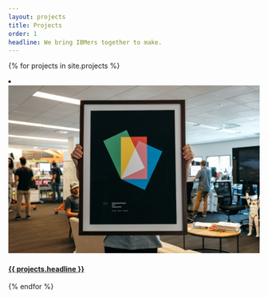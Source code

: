 ```yaml
---
layout: projects
title: Projects
order: 1
headline: We bring IBMers together to make.
---
```


{% for projects in site.projects %}
<li class="c-project__list-item">
  <a class="c-project__list-anchor" href="{{ projects.url | prepend: site.baseurl }}">
    <img class="c-project__image" src="/images/dd-framed.png" alt="">
    <div class="c-project__title-container">
      <h4 class="c-project__title">{{ projects.headline }}</h4>
    </div>
  </a>
</li>
{% endfor %}
